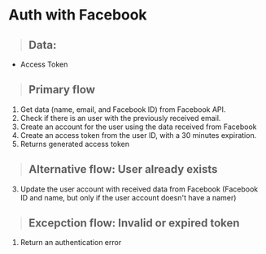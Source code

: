 # Auth with Facebook

> ## Data:
* Access Token

> ## Primary flow
1. Get data (name, email, and Facebook ID) from Facebook API.
2. Check if there is an user with the previously received email.
3. Create an account for the user using the data received from Facebook
4. Create an access token from the user ID, with a 30 minutes expiration.
5. Returns generated access token

> ## Alternative flow: User already exists
3. Update the user account with received data from Facebook (Facebook ID and name, but only if the user account doesn't have a namer)

> ## Excepction flow: Invalid or expired token
1. Return an authentication error
